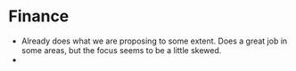 
# Finance

- Already does what we are proposing to some extent. Does a great job in some areas, but the focus seems to be a little skewed.
- 